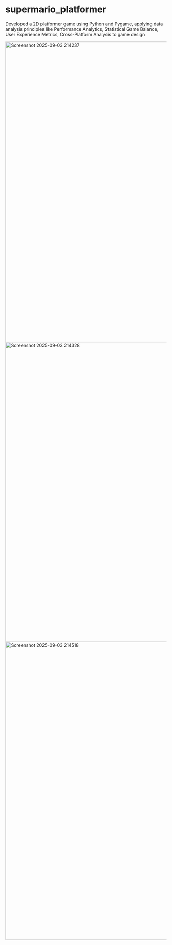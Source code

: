 # supermario_platformer
Developed a 2D platformer game using Python and Pygame, applying data analysis principles like Performance Analytics, Statistical Game Balance, User Experience Metrics, Cross-Platform Analysis to game design 


<img width="1194" height="938" alt="Screenshot 2025-09-03 214237" src="https://github.com/user-attachments/assets/26724305-773c-477b-b801-bab8300037a6" />

<img width="1195" height="937" alt="Screenshot 2025-09-03 214328" src="https://github.com/user-attachments/assets/df30dff3-c760-4cbe-96d9-3df818e952ab" />

<img width="1195" height="931" alt="Screenshot 2025-09-03 214518" src="https://github.com/user-attachments/assets/25aa409b-1b2c-4694-ac74-842f4df47904" />
